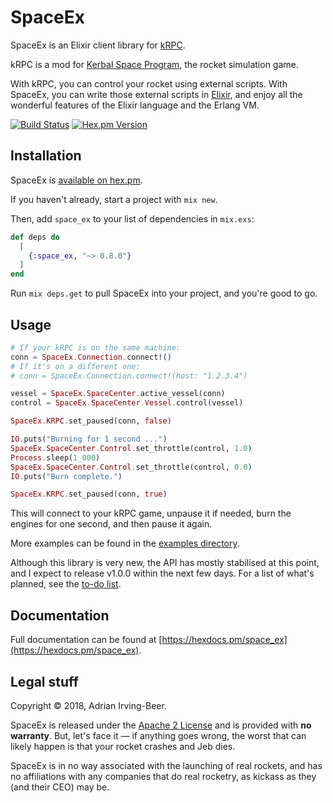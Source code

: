 # SpaceEx

SpaceEx is an Elixir client library for [kRPC](https://krpc.github.io/krpc/).

kRPC is a mod for [Kerbal Space Program](https://kerbalspaceprogram.com/), the rocket simulation game.

With kRPC, you can control your rocket using external scripts.  With SpaceEx, you can write those external scripts in [Elixir](https://elixir-lang.org/), and enjoy all the wonderful features of the Elixir language and the Erlang VM.

[![Build Status](https://travis-ci.org/wisq/space_ex.svg?branch=master)](https://travis-ci.org/wisq/space_ex)
[![Hex.pm Version](http://img.shields.io/hexpm/v/space_ex.svg?style=flat)](https://hex.pm/packages/space_ex)

## Installation

SpaceEx is [available on hex.pm](https://hex.pm/packages/space_ex).

If you haven't already, start a project with `mix new`.

Then, add `space_ex` to your list of dependencies in `mix.exs`:

```elixir
def deps do
  [
    {:space_ex, "~> 0.8.0"}
  ]
end
```

Run `mix deps.get` to pull SpaceEx into your project, and you're good to go.

## Usage

```elixir
# If your kRPC is on the same machine:
conn = SpaceEx.Connection.connect!()
# If it's on a different one:
# conn = SpaceEx.Connection.connect!(host: "1.2.3.4")

vessel = SpaceEx.SpaceCenter.active_vessel(conn)
control = SpaceEx.SpaceCenter.Vessel.control(vessel)

SpaceEx.KRPC.set_paused(conn, false)

IO.puts("Burning for 1 second ...")
SpaceEx.SpaceCenter.Control.set_throttle(control, 1.0)
Process.sleep(1_000)
SpaceEx.SpaceCenter.Control.set_throttle(control, 0.0)
IO.puts("Burn complete.")

SpaceEx.KRPC.set_paused(conn, true)
```

This will connect to your kRPC game, unpause it if needed, burn the engines for one second, and then pause it again.

More examples can be found in the [examples directory](https://github.com/wisq/space_ex/tree/master/examples).

Although this library is very new, the API has mostly stabilised at this point, and I expect to release v1.0.0 within the next few days.  For a list of what's planned, see the [to-do list](https://github.com/wisq/space_ex/blob/master/TODO.md).

## Documentation

Full documentation can be found at [https://hexdocs.pm/space_ex](https://hexdocs.pm/space_ex).

## Legal stuff

Copyright © 2018, Adrian Irving-Beer.

SpaceEx is released under the [Apache 2 License](https://github.com/wisq/space_ex/blob/master/LICENSE) and is provided with **no warranty**.  But, let's face it — if anything goes wrong, the worst that can likely happen is that your rocket crashes and Jeb dies.

SpaceEx is in no way associated with the launching of real rockets, and has no affiliations with any companies that do real rocketry, as kickass as they (and their CEO) may be.
